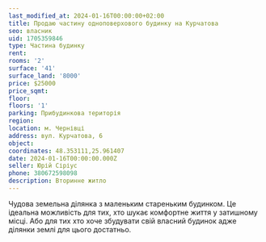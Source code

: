 ```yaml
---
last_modified_at: 2024-01-16T00:00:00+02:00
title: Продаю частину одноповерхового будинку на Курчатова
seo: власник
uid: 1705359846
type: Частина будинку
rent:
rooms: '2'
surface: '41'
surface_land: '8000'
price: $25000
price_sqmt:
floor:
floors: '1'
parking: Прибудинкова територія
region:
location: м. Чернівці
address: вул. Курчатова, 6
object:
coordinates: 48.353111,25.961407
date: 2024-01-16T00:00:00.000Z
seller: Юрій Сіріус
phone: 380672598098
description: Вторинне житло
---
```


Чудова земельна ділянка з маленьким стареньким будинком. Це ідеальна можливість для тих, хто шукає комфортне життя у затишному місці. Або для тих хто хоче збудувати свій власний будинок адже ділянки землі для цього достатньо.
